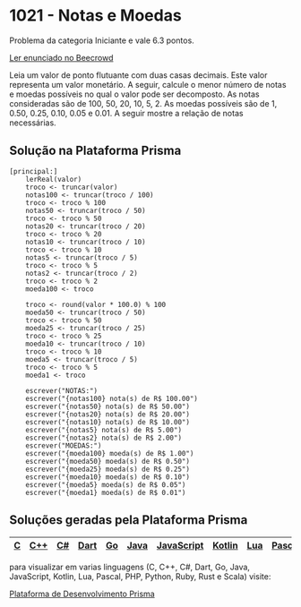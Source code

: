 # 1021 - Notas e Moedas

Problema da categoria Iniciante e vale 6.3 pontos.

[Ler enunciado no Beecrowd](https://www.beecrowd.com.br/judge/en/problems/view/1021)


Leia um valor de ponto flutuante com duas casas decimais. Este valor representa um valor monetário. A seguir, calcule o menor número de notas e moedas possíveis no qual o valor pode ser decomposto. As notas consideradas são de 100, 50, 20, 10, 5, 2. As moedas possíveis são de 1, 0.50, 0.25, 0.10, 0.05 e 0.01. A seguir mostre a relação de notas necessárias.

## Solução na Plataforma Prisma
``` 
[principal:]
    lerReal(valor)
    troco <- truncar(valor) 
    notas100 <- truncar(troco / 100)
    troco <- troco % 100
    notas50 <- truncar(troco / 50)
    troco <- troco % 50
    notas20 <- truncar(troco / 20)
    troco <- troco % 20
    notas10 <- truncar(troco / 10)
    troco <- troco % 10
    notas5 <- truncar(troco / 5)
    troco <- troco % 5
    notas2 <- truncar(troco / 2)
    troco <- troco % 2
    moeda100 <- troco

    troco <- round(valor * 100.0) % 100
    moeda50 <- truncar(troco / 50)
    troco <- troco % 50
    moeda25 <- truncar(troco / 25)
    troco <- troco % 25
    moeda10 <- truncar(troco / 10)
    troco <- troco % 10
    moeda5 <- truncar(troco / 5)
    troco <- troco % 5
    moeda1 <- troco

    escrever("NOTAS:")
    escrever("{notas100} nota(s) de R$ 100.00")
    escrever("{notas50} nota(s) de R$ 50.00")
    escrever("{notas20} nota(s) de R$ 20.00")
    escrever("{notas10} nota(s) de R$ 10.00")
    escrever("{notas5} nota(s) de R$ 5.00")
    escrever("{notas2} nota(s) de R$ 2.00")
    escrever("MOEDAS:")
    escrever("{moeda100} moeda(s) de R$ 1.00")
    escrever("{moeda50} moeda(s) de R$ 0.50")
    escrever("{moeda25} moeda(s) de R$ 0.25")
    escrever("{moeda10} moeda(s) de R$ 0.10")
    escrever("{moeda5} moeda(s) de R$ 0.05")
    escrever("{moeda1} moeda(s) de R$ 0.01")

```

## Soluções geradas pela Plataforma Prisma

|[C](https://www.prisma.dev.br/tela-demo-transpilado.html?idDemo=1021&categoria=Iniciante&idTarget=1)|[C++](https://www.prisma.dev.br/tela-demo-transpilado.html?idDemo=1021&categoria=Iniciante&idTarget=2)|[C#](https://www.prisma.dev.br/tela-demo-transpilado.html?idDemo=1021&categoria=Iniciante&idTarget=3)|[Dart](https://www.prisma.dev.br/tela-demo-transpilado.html?idDemo=1021&categoria=Iniciante&idTarget=4)|[Go](https://www.prisma.dev.br/tela-demo-transpilado.html?idDemo=1021&categoria=Iniciante&idTarget=5)|[Java](https://www.prisma.dev.br/tela-demo-transpilado.html?idDemo=1021&categoria=Iniciante&idTarget=6)|[JavaScript](https://www.prisma.dev.br/tela-demo-transpilado.html?idDemo=1021&categoria=Iniciante&idTarget=7)|[Kotlin](https://www.prisma.dev.br/tela-demo-transpilado.html?idDemo=1021&categoria=Iniciante&idTarget=8)|[Lua](https://www.prisma.dev.br/tela-demo-transpilado.html?idDemo=1021&categoria=Iniciante&idTarget=9)|[Pascal](https://www.prisma.dev.br/tela-demo-transpilado.html?idDemo=1021&categoria=Iniciante&idTarget=10)|[PHP](https://www.prisma.dev.br/tela-demo-transpilado.html?idDemo=1021&categoria=Iniciante&idTarget=11)|[Python](https://www.prisma.dev.br/tela-demo-transpilado.html?idDemo=1021&categoria=Iniciante&idTarget=12)|[Ruby](https://www.prisma.dev.br/tela-demo-transpilado.html?idDemo=1021&categoria=Iniciante&idTarget=13)|[Rust](https://www.prisma.dev.br/tela-demo-transpilado.html?idDemo=1021&categoria=Iniciante&idTarget=14)|[Scala](https://www.prisma.dev.br/tela-demo-transpilado.html?idDemo=1021&categoria=Iniciante&idTarget=15)|
 --- | --- | --- | --- | --- | --- | --- | --- | --- | --- | --- | --- | --- | --- | --- |

para visualizar em varias linguagens (C, C++, C#, Dart, Go, Java, JavaScript, Kotlin, Lua, Pascal, PHP, Python, Ruby, Rust e Scala) visite:

[Plataforma de Desenvolvimento Prisma](https://www.prisma.dev.br/tela-demo.html?idDemo=1021&categoria=Iniciante)
